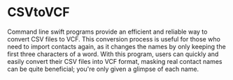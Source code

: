 # CSVtoVCF
Command line swift programs provide an efficient and reliable way to convert CSV files to VCF. This conversion process is useful for those who need to import contacts again, as it changes the names by only keeping the first three characters of a word. With this program, users can quickly and easily convert their CSV files into VCF format, masking real contact names can be quite beneficial; you're only given a glimpse of each name.
